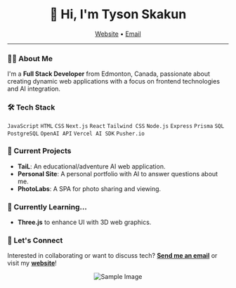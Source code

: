 <h1 align="center">👋 Hi, I'm Tyson Skakun</h1>

<p align="center">
  <a href="https://tysonskakun.dev">Website</a> •
  <a href="mailto:tysonskakun@gmail.com">Email</a>
</p>

<div align="center">

</div>

---

### 👨‍💻 About Me
I'm a **Full Stack Developer** from Edmonton, Canada, passionate about creating dynamic web applications with a focus on frontend technologies and AI integration.

### 🛠 Tech Stack
`JavaScript` `HTML` `CSS` `Next.js` `React` `Tailwind CSS` `Node.js` `Express` `Prisma` `SQL` `PostgreSQL` `OpenAI API` `Vercel AI SDK` `Pusher.io`

### 🔭 Current Projects
- **TaiL**: An educational/adventure AI web application.
- **Personal Site**: A personal portfolio with AI to answer questions about me.
- **PhotoLabs**: A SPA for photo sharing and viewing.

### 🌱 Currently Learning...
- **Three.js** to enhance UI with 3D web graphics.

### 💬 Let's Connect
Interested in collaborating or want to discuss tech? **[Send me an email](mailto:tysonskakun@gmail.com)** or visit my **[website](https://tysonskakun.dev)**!

<div align="center">
  <img src="https://preview.redd.it/i-love-space-i-love-calvin-hobbes-so-i-made-these-two-edits-v0-8aqqt0q053491.jpg?width=640&crop=smart&auto=webp&s=c731fd1dcbb2e09109e848a36bbc769752695fb6" alt="Sample Image">

</div>


